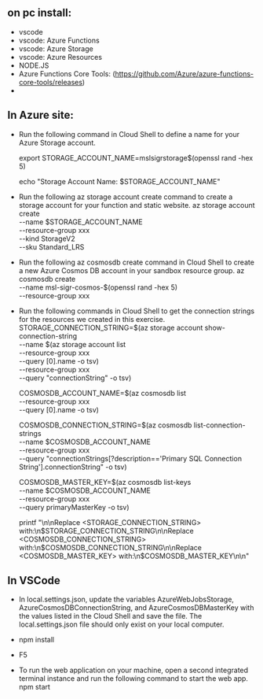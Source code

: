 ## on pc install:
* vscode
* vscode: Azure Functions
* vscode: Azure Storage
* vscode: Azure Resources
* NODE.JS
* Azure Functions Core Tools: (https://github.com/Azure/azure-functions-core-tools/releases)
* 

## In Azure site:
* Run the following command in Cloud Shell to define a name for your Azure Storage account.  
    
    export STORAGE_ACCOUNT_NAME=mslsigrstorage$(openssl rand -hex 5)
    
    echo "Storage Account Name: $STORAGE_ACCOUNT_NAME"

* Run the following az storage account create command to create a storage  account for your function and static website.
    az storage account create \
    --name $STORAGE_ACCOUNT_NAME \
    --resource-group xxx \
    --kind StorageV2 \
    --sku Standard_LRS

* Run the following az cosmosdb create command in Cloud Shell to create a new Azure Cosmos DB account in your sandbox resource group.
    az cosmosdb create  \
    --name msl-sigr-cosmos-$(openssl rand -hex 5) \
    --resource-group xxx

* Run the following commands in Cloud Shell to get the connection strings for the resources we created in this exercise.
    STORAGE_CONNECTION_STRING=$(az storage account show-connection-string \
    --name $(az storage account list \
    --resource-group xxx \
    --query [0].name -o tsv) \
    --resource-group xxx \
    --query "connectionString" -o tsv)

    COSMOSDB_ACCOUNT_NAME=$(az cosmosdb list \
        --resource-group xxx \
        --query [0].name -o tsv)

    COSMOSDB_CONNECTION_STRING=$(az cosmosdb list-connection-strings  \
    --name $COSMOSDB_ACCOUNT_NAME \
    --resource-group xxx \
    --query "connectionStrings[?description=='Primary SQL Connection String'].connectionString" -o tsv)

    COSMOSDB_MASTER_KEY=$(az cosmosdb list-keys \
    --name $COSMOSDB_ACCOUNT_NAME \
    --resource-group xxx \
    --query primaryMasterKey -o tsv)

    printf "\n\nReplace <STORAGE_CONNECTION_STRING> with:\n$STORAGE_CONNECTION_STRING\n\nReplace <COSMOSDB_CONNECTION_STRING> with:\n$COSMOSDB_CONNECTION_STRING\n\nReplace <COSMOSDB_MASTER_KEY> with:\n$COSMOSDB_MASTER_KEY\n\n"

## In VSCode
* In local.settings.json, update the variables AzureWebJobsStorage, AzureCosmosDBConnectionString, and AzureCosmosDBMasterKey with the values listed in the Cloud Shell and save the file. The local.settings.json file should only exist on your local computer.

* npm install

* F5

* To run the web application on your machine, open a second integrated terminal instance and run the following command to start the web app.
    npm start